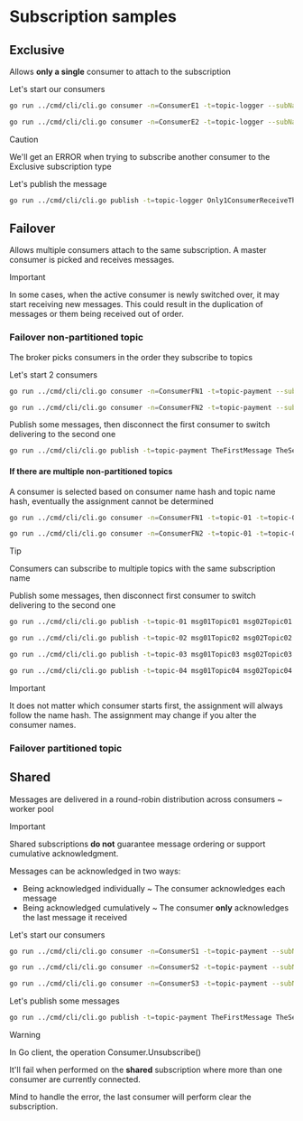 # Subscription samples

## Exclusive

Allows **only a single** consumer to attach to the subscription

Let's start our consumers
```bash
go run ../cmd/cli/cli.go consumer -n=ConsumerE1 -t=topic-logger --subName=logcollector --subType=exclusive
```

```bash
go run ../cmd/cli/cli.go consumer -n=ConsumerE2 -t=topic-logger --subName=logcollector --subType=exclusive
```

> [!CAUTION]
>
> We'll get an ERROR when trying to subscribe another consumer to the Exclusive subscription type
>

Let's publish the message

```bash
go run ../cmd/cli/cli.go publish -t=topic-logger Only1ConsumerReceiveThisMsg
```

## Failover

Allows multiple consumers attach to the same subscription. A master consumer is picked and receives messages. 

> [!IMPORTANT]
>
> In some cases, when the active consumer is newly switched over, 
> it may start receiving new messages. This could result in the duplication of messages or them being received out of order.

### Failover non-partitioned topic

The broker picks consumers in the order they subscribe to topics

Let's start 2 consumers

```bash
go run ../cmd/cli/cli.go consumer -n=ConsumerFN1 -t=topic-payment --subName=reconciliation --subType=failover
```

```bash
go run ../cmd/cli/cli.go consumer -n=ConsumerFN2 -t=topic-payment --subName=reconciliation --subType=failover
```

Publish some messages, then disconnect the first consumer to switch delivering to the second one

```bash
go run ../cmd/cli/cli.go publish -t=topic-payment TheFirstMessage TheSecondOne TheThirdOne AndTheLast
```

#### If there are multiple non-partitioned topics

A consumer is selected based on consumer name hash and topic name hash, eventually the 
assignment cannot be determined

```bash
go run ../cmd/cli/cli.go consumer -n=ConsumerFN1 -t=topic-01 -t=topic-02 -t=topic-03 -t=topic-04 --subName=checking --subType=failover
```

```bash
go run ../cmd/cli/cli.go consumer -n=ConsumerFN2 -t=topic-01 -t=topic-02 -t=topic-03 -t=topic-04 --subName=checking --subType=failover
```

> [!TIP]
> 
> Consumers can subscribe to multiple topics with the same subscription name

Publish some messages, then disconnect first consumer to switch delivering to the second one

```bash
go run ../cmd/cli/cli.go publish -t=topic-01 msg01Topic01 msg02Topic01 msg03Topic01
```

```bash
go run ../cmd/cli/cli.go publish -t=topic-02 msg01Topic02 msg02Topic02 msg03Topic02
```

```bash
go run ../cmd/cli/cli.go publish -t=topic-03 msg01Topic03 msg02Topic03 msg03Topic03
```

```bash
go run ../cmd/cli/cli.go publish -t=topic-04 msg01Topic04 msg02Topic04 msg03Topic04
```

> [!IMPORTANT]
>
> It does not matter which consumer starts first, the assignment will always follow the name hash.
> The assignment may change if you alter the consumer names.


### Failover partitioned topic

## Shared

Messages are delivered in a round-robin distribution across consumers ~ worker pool

> [!IMPORTANT]
> 
> Shared subscriptions **do not** guarantee message ordering or support cumulative acknowledgment.
> 
> Messages can be acknowledged in two ways:
> - Being acknowledged individually ~ The consumer acknowledges each message
> - Being acknowledged cumulatively ~ The consumer **only** acknowledges the last message it received

Let's start our consumers

```bash
go run ../cmd/cli/cli.go consumer -n=ConsumerS1 -t=topic-payment --subName=reconciliation --subType=shared
```

```bash
go run ../cmd/cli/cli.go consumer -n=ConsumerS2 -t=topic-payment --subName=reconciliation --subType=shared
```

```bash
go run ../cmd/cli/cli.go consumer -n=ConsumerS3 -t=topic-payment --subName=reconciliation --subType=shared
```

Let's publish some messages

```bash
go run ../cmd/cli/cli.go publish -t=topic-payment TheFirstMessage TheSecondOne TheThirdOne AndTheLast
```

> [!WARNING]
> 
> In Go client, the operation Consumer.Unsubscribe() 
> 
> It'll fail when performed on the **shared** subscription
> where more than one consumer are currently connected. 
> 
> Mind to handle the error, the last consumer will perform clear the subscription.


